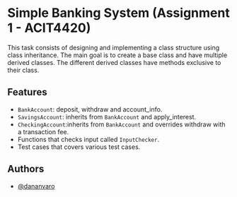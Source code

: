 # Simple Banking System (Assignment 1 - ACIT4420)

This task consists of designing and implementing a class structure using class inheritance. The main goal is to create a base class and have multiple derived classes. The different derived classes have methods exclusive to their class.


## Features

- `BankAccount`: deposit, withdraw and account_info.
- `SavingsAccount`: inherits from `BankAccount` and apply_interest.
- `CheckingAccount`:inherits from `BankAccount` and overrides withdraw with a transaction fee.
- Functions that checks input called `InputChecker`.
- Test cases that covers various test cases.

## Authors

- [@dananvaro](https://www.github.com/dananvaro)
